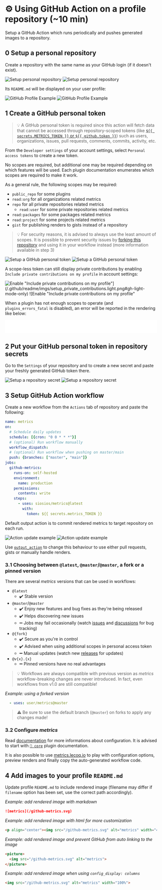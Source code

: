 # ⚙️ Using GitHub Action on a profile repository (~10 min)

Setup a GitHub Action which runs periodically and pushes generated images to a repository.

## 0️ Setup a personal repository

Create a repository with the same name as your GitHub login (if it doesn't exist).

![Setup personal repository](/.github/readme/imgs/setup_personal_repository.light.png#gh-light-mode-only)
![Setup personal repository](/.github/readme/imgs/setup_personal_repository.dark.png#gh-dark-mode-only)

Its `README.md` will be displayed on your user profile:

![GitHub Profile Example](/.github/readme/imgs/example_github_profile.light.png#gh-light-mode-only)
![GitHub Profile Example](/.github/readme/imgs/example_github_profile.dark.png#gh-dark-mode-only)

## 1️ Create a GitHub personal token

> 💡 A GitHub personal token is required since this action will fetch data that cannot be accessed through repository-scoped tokens (like [`${{ secrets.METRICS_TOKEN }}` or `${{ github.token }}`](https://docs.github.com/en/actions/security-guides/automatic-token-authentication#about-the-github_token-secret)) such as users, organizations, issues, pull requests, comments, commits, activity, etc.

From the `Developer settings` of your account settings, select `Personal access tokens` to create a new token.

No scopes are required, but additional one may be required depending on which features will be used. Each plugin documentation enumerates which scopes are required to make it work.

As a general rule, the following scopes may be required:
- `public_repo` for some plugins
- `read:org` for all organizations related metrics
- `repo` for all private repositories related metrics
  - `read:user` for some private repositories related metrics
- `read:packages` for some packages related metrics
- `read:project` for some projects related metrics
- `gist` for publishing renders to gists instead of a repository

> 💡 For security reasons, it is advised to always use the least amount of scopes. It is possible to prevent security issues by [forking this repository](https://github.com/siosios/metrics/fork) and using it in your workflow instead (more information available in step 3)

![Setup a GitHub personal token](/.github/readme/imgs/setup_personal_token.light.png#gh-light-mode-only)
![Setup a GitHub personal token](/.github/readme/imgs/setup_personal_token.dark.png#gh-dark-mode-only)

A scope-less token can still display private contributions by enabling `Include private contributions on my profile` in account settings:

![Enable "Include private contributions on my profile`"](/.github/readme/imgs/setup_private_contributions.light.png#gh-light-mode-only)
![Enable "Include private contributions on my profile`"](/.github/readme/imgs/setup_private_contributions.dark.png#gh-dark-mode-only)

When a plugin has not enough scopes to operate (and `plugins_errors_fatal` is disabled), an error will be reported in the rendering like below:

![Plugin error example](https://github.com/siosios/metrics/blob/examples/metrics.plugin.error.svg)

## 2️ Put your GitHub personal token in repository secrets

Go to the `Settings` of your repository and to create a new secret and paste your freshly generated GitHub token there.

![Setup a repository secret](/.github/readme/imgs/setup_repository_secret.light.png#gh-light-mode-only)
![Setup a repository secret](/.github/readme/imgs/setup_repository_secret.dark.png#gh-dark-mode-only)

## 3️ Setup GitHub Action workflow

Create a new workflow from the `Actions` tab of repository and paste the following:

```yaml
name: metrics
on:
  # Schedule daily updates
  schedule: [{cron: "0 0 * * *"}]
  # (optional) Run workflow manually
  workflow_dispatch:
  # (optional) Run workflow when pushing on master/main
  push: {branches: ["master", "main"]}
jobs:
  github-metrics:
    runs-on: self-hosted
    environment: 
      name: production
    permissions:
      contents: write
    steps:
      - uses: siosios/metrics@latest
        with:
          token: ${{ secrets.metrics_TOKEN }}
```

Default output action is to commit rendered metrics to target repository on each run.

![Action update example](/.github/readme/imgs/example_action_update.light.png#gh-light-mode-only)
![Action update example](/.github/readme/imgs/example_action_update.dark.png#gh-dark-mode-only)

Use [`output_action`](/source/plugins/core/README.md#-configuring-output-action) to change this behaviour to use either pull requests, gists or manually handle renders.

### 3️.1️ Choosing between `@latest`, `@master`/`@master`, a fork or a pinned version

There are several *metrics* versions that can be used in workflows:

- `@latest`
  - ✔️ Stable version
- `@master`/`@master`
  - ✔️ Enjoy new features and bug fixes as they're being released
  - ✔️ Helps discovering new issues
  - ➖ Jobs may fail occasionally (watch [issues](https://github.com/siosios/metrics/issues) and [discussions](https://github.com/siosios/metrics/discussions) for bug tracking)
- `@{fork}`
  - ✔️ Secure as you're in control
  - ✔️ Advised when using additional scopes in personal access token
  - ➖ Manual updates (watch new [releases](https://github.com/siosios/metrics/releases) for updates)
- `@v{x}.{x}`
  - ➖ Pinned versions have no real advantages

> 💡 Workflows are always compatible with previous version as *metrics* workflow-breaking changes are never introduced. In fact, even workflows from v1.0 are still compatible!

*Example: using a forked version*
```yaml
  - uses: user/metrics@master
```

> ⚠️ Be sure to use the default branch (`@master`) on forks to apply any changes made!

### 3️.2️ Configure *metrics*

Read [documentation](/README.md#-documentation) for more informations about configuration.
It is advised to start with [`🧱 core`](/source/plugins/core/README.md) plugin documentation.

It is also possible to use [metrics.lecoq.io](https://metrics.lecoq.io) to play with configuration options, preview renders and finally copy the auto-generated workflow code.

## 4️ Add images to your profile `README.md`

Update profile `README.md` to include rendered image (filename may differ if `filename` option has been set, use the correct path accordingly).

*Example: add rendered image with markdown*
```markdown
![metrics](/github-metrics.svg)
```

*Example: add rendered image with html for more customization*
```html
<p align="center"><img src="/github-metrics.svg" alt="metrics" width="400"></p>
```

*Example: add rendered image and prevent GitHub from auto linking to the image*
```html
<picture>
  <img src="/github-metrics.svg" alt="metrics">
</picture>
```

*Example: add rendered image when using `config_display: columns`*
```html
<img src="/github-metrics.svg" alt="metrics" width="100%">
```
